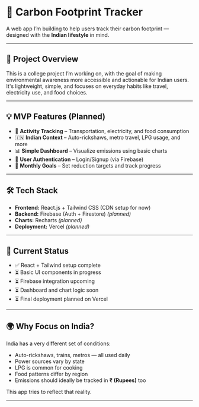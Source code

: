 # 🌱 Carbon Footprint Tracker

A web app I’m building to help users track their carbon footprint — designed with the **Indian lifestyle** in mind.

---

## 🎯 Project Overview

This is a college project I’m working on, with the goal of making environmental awareness more accessible and actionable for Indian users. It's lightweight, simple, and focuses on everyday habits like travel, electricity use, and food choices.

---

## 💡 MVP Features (Planned)

- 🚗 **Activity Tracking** – Transportation, electricity, and food consumption
- 🇮🇳 **Indian Context** – Auto-rickshaws, metro travel, LPG usage, and more
- 📊 **Simple Dashboard** – Visualize emissions using basic charts
- 🔐 **User Authentication** – Login/Signup (via Firebase)
- 🎯 **Monthly Goals** – Set reduction targets and track progress

---

## 🛠️ Tech Stack

- **Frontend:** React.js + Tailwind CSS (CDN setup for now)
- **Backend:** Firebase (Auth + Firestore) _(planned)_
- **Charts:** Recharts _(planned)_
- **Deployment:** Vercel _(planned)_

---

## 🚀 Current Status

- ✅ React + Tailwind setup complete
- ⏳ Basic UI components in progress
- ⏳ Firebase integration upcoming
- ⏳ Dashboard and chart logic soon
- ⏳ Final deployment planned on Vercel

---

## 🌍 Why Focus on India?

India has a very different set of conditions:

- Auto-rickshaws, trains, metros — all used daily
- Power sources vary by state
- LPG is common for cooking
- Food patterns differ by region
- Emissions should ideally be tracked in **₹ (Rupees)** too

This app tries to reflect that reality.

---
